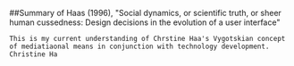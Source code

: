 ##Summary of Haas (1996), "Social dynamics, or scientific truth, or sheer human cussedness: Design decisions in the evolution of a user interface"

	This is my current understanding of Chrstine Haa's Vygotskian concept of mediatiaonal means in conjunction with technology development. Christine Ha